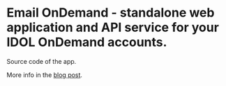 # Email OnDemand - standalone web application and API service for your IDOL OnDemand accounts.

Source code of the app.

More info in the [blog post](https://email-ondemand.herokuapp.com/blogpost/).
